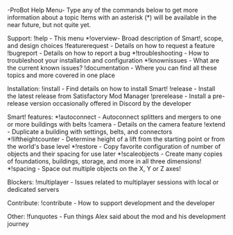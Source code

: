 -ProBot Help Menu-
Type any of the commands below to get more information about a topic
Items with an asterisk (*) will be available in the near future, but not quite yet.

Support:
!help - This menu
*!overview- Broad description of Smart!, scope, and design choices
!featurerequest - Details on how to request a feature
!bugreport - Details on how to report a bug
*!troubleshooting - How to troubleshoot your installation and configuration
*!knownissues - What are the current known issues?
!documentation - Where you can find all these topics and more covered in one place

Installation:
!install - Find details on how to install Smart!
!release - Install the latest release from Satisfactory Mod Manager
!prerelease - Install a pre-release version occasionally offered in Discord by the developer

Smart! features:
*!autoconnect - Autoconnect splitters and mergers to one or more buildings with belts
!camera - Details on the camera feature
!extend - Duplicate a building with settings, belts, and connectors
*!liftheightcounter - Determine height of a lift from the starting point or from the world's base level
*!restore - Copy favorite configuration of number of objects and their spacing for use later
*!scaleobjects - Create many copies of foundations, buildings, storage, and more in all three dimensions!
*!spacing - Space out multiple objects on the X, Y or Z axes!

Blockers:
!multiplayer - Issues related to multiplayer sessions with local or dedicated servers

Contribute:
!contribute - How to support development and the developer

Other:
!funquotes - Fun things Alex said about the mod and his development journey
